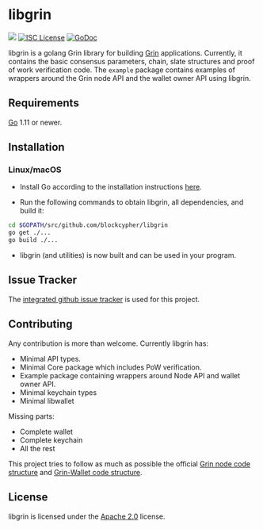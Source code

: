 # libgrin

![](https://github.com/blockcypher/libgrin/workflows/Continuous%20Integration/badge.svg)
[![ISC License](http://img.shields.io/badge/license-apache2-blue.svg)](https://www.apache.org/licenses/LICENSE-2.0)
[![GoDoc](https://img.shields.io/badge/godoc-reference-blue.svg)](https://godoc.org/github.com/blockcypher/libgrin)

libgrin is a golang Grin library for building [Grin](https://github.com/mimblewimble/grin) applications.
Currently, it contains the basic consensus parameters, chain, slate structures and proof of work verification code. The `example` package contains examples of wrappers around the Grin node API and the wallet owner API using libgrin.

## Requirements

[Go](http://golang.org) 1.11 or newer.

## Installation

### Linux/macOS

- Install Go according to the installation instructions [here](http://golang.org/doc/install).

- Run the following commands to obtain libgrin, all dependencies, and build it:

```bash
cd $GOPATH/src/github.com/blockcypher/libgrin
go get ./...
go build ./...
```

- libgrin (and utilities) is now built and can be used in your program.

## Issue Tracker

The [integrated github issue tracker](https://github.com/blockcypher/libgrin/issues)
is used for this project.

## Contributing

Any contribution is more than welcome. Currently libgrin has:

- Minimal API types.
- Minimal Core package which includes PoW verification.
- Example package containing wrappers around Node API and wallet owner API.
- Minimal keychain types
- Minimal libwallet

Missing parts:

- Complete wallet
- Complete keychain
- All the rest

This project tries to follow as much as possible the official [Grin node code structure](https://github.com/mimblewimble/grin) and [Grin-Wallet code structure](https://github.com/mimblewimble/grin-wallet).

## License

libgrin is licensed under the [Apache 2.0](https://www.apache.org/licenses/LICENSE-2.0) license.
